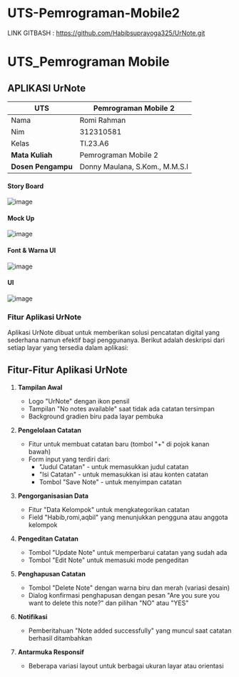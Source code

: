 # UTS-Pemrograman-Mobile2

LINK GITBASH : https://github.com/Habibsuprayoga325/UrNote.git

# UTS_Pemrograman Mobile
## APLIKASI UrNote
| UTS  |  Pemrograman Mobile 2   |
|-------|--------- |
| Nama   | Romi Rahman |
| Nim  | 312310581 |
| Kelas | TI.23.A6 |
| **Mata Kuliah**    |     Pemrograman Mobile 2    |
| **Dosen Pengampu** |Donny Maulana, S.Kom., M.M.S.I  |

#### Story Board
![image](https://github.com/user-attachments/assets/b79f2260-19fd-4d10-ac1d-2feed5a4682d)


#### Mock Up
![image](https://github.com/user-attachments/assets/2f165500-cadf-42a3-b56b-11398fde8304)



#### Font & Warna UI
![image](https://github.com/user-attachments/assets/b1106fb5-8718-4c0e-ab91-546c38617a09)


#### UI
![image](https://github.com/user-attachments/assets/1de69dcb-ed28-4864-9bca-c823ef910118)



### Fitur Aplikasi UrNote

Aplikasi UrNote dibuat untuk memberikan solusi pencatatan digital yang sederhana namun efektif bagi penggunanya. Berikut adalah deskripsi dari setiap layar yang tersedia dalam aplikasi:

## Fitur-Fitur Aplikasi UrNote

1. **Tampilan Awal**
   - Logo "UrNote" dengan ikon pensil
   - Tampilan "No notes available" saat tidak ada catatan tersimpan
   - Background gradien biru pada layar pembuka

2. **Pengelolaan Catatan**
   - Fitur untuk membuat catatan baru (tombol "+" di pojok kanan bawah)
   - Form input yang terdiri dari:
     - "Judul Catatan" - untuk memasukkan judul catatan
     - "Isi Catatan" - untuk memasukkan isi atau konten catatan
     - Tombol "Save Note" - untuk menyimpan catatan

3. **Pengorganisasian Data**
   - Fitur "Data Kelompok" untuk mengkategorikan catatan
   - Field "Habib,romi,aqbil" yang menunjukkan pengguna atau anggota kelompok

4. **Pengeditan Catatan**
   - Tombol "Update Note" untuk memperbarui catatan yang sudah ada
   - Tombol "Edit Note" untuk memasuki mode pengeditan

5. **Penghapusan Catatan**
   - Tombol "Delete Note" dengan warna biru dan merah (variasi desain)
   - Dialog konfirmasi penghapusan dengan pesan "Are you sure you want to delete this note?" dan pilihan "NO" atau "YES"

6. **Notifikasi**
   - Pemberitahuan "Note added successfully" yang muncul saat catatan berhasil ditambahkan

7. **Antarmuka Responsif**
   - Beberapa variasi layout untuk berbagai ukuran layar atau orientasi

